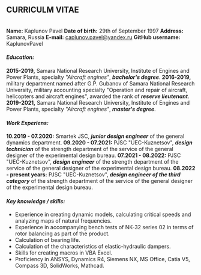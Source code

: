 ## **CURRICULM VITAE**
\
**Name:** Kaplunov Pavel
**Date of birth:** 29th of September 1997
**Address:** Samara, Russia
**E-mail:** caplunov.pavel@yandex.ru
**GitHub username:** KaplunovPavel

#### ***Education:***
**2015-2019,** Samara National Research University, Institute of Engines and Power Plants, specialty *"Aircraft engines"*, ***bachelor's degree***.
**2016-2019,** military department named after G.P. Gubanov of Samara National Research University, military accounting specialty "Operation and repair of aircraft, helicopters and aircraft engines", awarded the rank of ***reserve lieutenant***.
**2019-2021,** Samara National Research University, Institute of Engines and Power Plants, specialty *"Aircraft engines"*, ***master's degree***.

#### ***Work Experiens:***
**10.2019 - 07.2020:** Smartek JSC, ***junior design engineer*** of the general dynamics department.
**09.2020 - 07.2021:** PJSC "UEC-Kuznetsov", ***design technician*** of the strength department of the service of the general designer of the experimental design bureau.
**07.2021 - 08.2022:** PJSC "UEC-Kuznetsov", ***design engineer*** of the strength department of the service of the general designer of the experimental design bureau.
**08.2022 - present years:** PJSC "UEC-Kuznetsov", ***design engineer of the third category*** of the strength department of the service of the general designer of the experimental design bureau.
#### ***Key knowledge / skills:***
* Experience in creating dynamic models, calculating critical speeds and analyzing maps of natural frequencies.
* Experience in accompanying bench tests of NK-32 series 02 in terms of rotor balancing as part of the product.
* Calculation of bearing life.
* Calculation of the characteristics of elastic-hydraulic dampers.
* Skills for creating macros in VBA Excel.
* Proficiency in ANSYS, Dynamics R4, Siemens NX, MS Office, Catia V5, Compass 3D, SolidWorks, Mathcad.